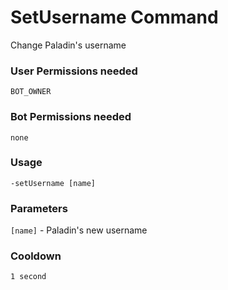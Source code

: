 # SetUsername Command
Change Paladin's username

### User Permissions needed
`BOT_OWNER`

### Bot Permissions needed
`none`

### Usage
`-setUsername [name]`

### Parameters
`[name]` - Paladin's new username

### Cooldown
`1 second`

<CustomLayout/>
